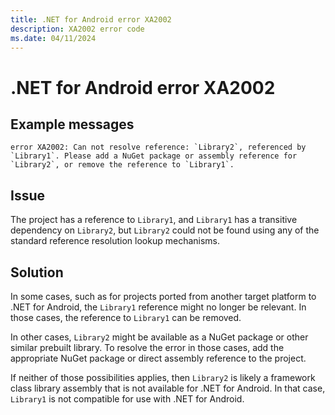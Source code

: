 ```yaml
---
title: .NET for Android error XA2002
description: XA2002 error code
ms.date: 04/11/2024
---
```

# .NET for Android error XA2002

## Example messages

```
error XA2002: Can not resolve reference: `Library2`, referenced by `Library1`. Please add a NuGet package or assembly reference for `Library2`, or remove the reference to `Library1`.
```

## Issue

The project has a reference to `Library1`, and `Library1` has a transitive
dependency on `Library2`, but `Library2` could not be found using any of the
standard reference resolution lookup mechanisms.

## Solution

In some cases, such as for projects ported from another target platform to
.NET for Android, the `Library1` reference might no longer be relevant.  In those
cases, the reference to `Library1` can be removed.

In other cases, `Library2` might be available as a NuGet package or other
similar prebuilt library.  To resolve the error in those cases, add the
appropriate NuGet package or direct assembly reference to the project.

If neither of those possibilities applies, then `Library2` is likely a framework
class library assembly that is not available for .NET for Android.  In that case,
`Library1` is not compatible for use with .NET for Android.
